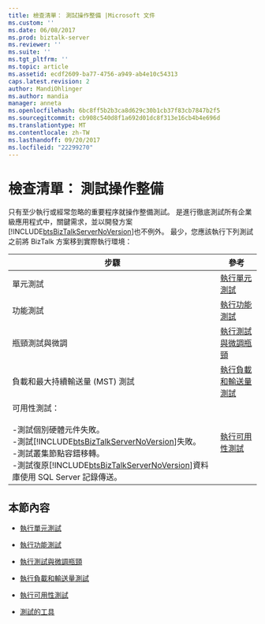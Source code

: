 ```yaml
---
title: 檢查清單： 測試操作整備 |Microsoft 文件
ms.custom: ''
ms.date: 06/08/2017
ms.prod: biztalk-server
ms.reviewer: ''
ms.suite: ''
ms.tgt_pltfrm: ''
ms.topic: article
ms.assetid: ecdf2609-ba77-4756-a949-ab4e10c54313
caps.latest.revision: 2
author: MandiOhlinger
ms.author: mandia
manager: anneta
ms.openlocfilehash: 6bc8ff5b2b3ca8d629c30b1cb37f83cb7847b2f5
ms.sourcegitcommit: cb908c540d8f1a692d01dc8f313e16cb4b4e696d
ms.translationtype: MT
ms.contentlocale: zh-TW
ms.lasthandoff: 09/20/2017
ms.locfileid: "22299270"
---
```

# <a name="checklist-testing-operational-readiness"></a>檢查清單： 測試操作整備
只有至少執行或經常忽略的重要程序就操作整備測試。 是進行徹底測試所有企業級應用程式中，關鍵需求，並以開發方案[!INCLUDE[btsBizTalkServerNoVersion](../includes/btsbiztalkservernoversion-md.md)]也不例外。 最少，您應該執行下列測試之前將 BizTalk 方案移到實際執行環境：  
  
|步驟|參考|  
|-----------|---------------|  
|單元測試|[執行單元測試](../technical-guides/performing-unit-testing.md)|  
|功能測試|[執行功能測試](../technical-guides/performing-functional-testing.md)|  
|瓶頸測試與微調|[執行測試與微調瓶頸](../technical-guides/performing-bottleneck-testing-and-tuning.md)|  
|負載和最大持續輸送量 (MST) 測試|[執行負載和輸送量測試](../technical-guides/performing-load-and-throughput-testing.md)|  
|可用性測試：<br /><br /> -測試個別硬體元件失敗。<br />-測試[!INCLUDE[btsBizTalkServerNoVersion](../includes/btsbiztalkservernoversion-md.md)]失敗。<br />-測試叢集節點容錯移轉。<br />-測試復原[!INCLUDE[btsBizTalkServerNoVersion](../includes/btsbiztalkservernoversion-md.md)]資料庫使用 SQL Server 記錄傳送。|[執行可用性測試](../technical-guides/performing-availability-testing.md)|  
  
## <a name="in-this-section"></a>本節內容  
  
-   [執行單元測試](../technical-guides/performing-unit-testing.md)  
  
-   [執行功能測試](../technical-guides/performing-functional-testing.md)  
  
-   [執行測試與微調瓶頸](../technical-guides/performing-bottleneck-testing-and-tuning.md)  
  
-   [執行負載和輸送量測試](../technical-guides/performing-load-and-throughput-testing.md)  
  
-   [執行可用性測試](../technical-guides/performing-availability-testing.md)  
  
-   [測試的工具](~/technical-guides/tools-for-testing.md)